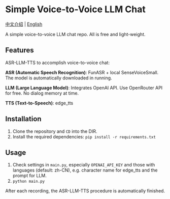 # Simple Voice-to-Voice LLM Chat
[中文介绍](README.zh.md) | [English](README.md)

A simple voice-to-voice LLM chat repo. All is free and light-weight.

## Features
ASR-LLM-TTS to accomplish voice-to-voice chat:

**ASR (Automatic Speech Recognition)**: FunASR + local SenseVoiceSmall. The model is automatically downloaded in running.

**LLM (Large Language Model)**: Integrates OpenAI API. Use OpenRouter API for free. No dialog memory at time.

**TTS (Text-to-Speech)**: edge_tts

## Installation
1. Clone the repository and `CD` into the DIR.
2. Install the required dependencies: `pip install -r requirements.txt`

## Usage
1. Check settings in `main.py`, especially `OPENAI_API_KEY` and those with languages (default: zh-CN), e.g. character name for edge_tts and the prompt for LLM.
2. `python main.py`

After each recording, the ASR-LLM-TTS procedure is automatically finished.

